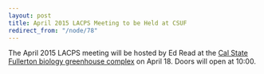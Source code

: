 ```yaml
---
layout: post
title: April 2015 LACPS Meeting to be Held at CSUF
redirect_from: "/node/78"
---
```


<div class="field field-name-body field-type-text-with-summary field-label-hidden"><div class="field-items"><div class="field-item even"><p>The April 2015 LACPS meeting will be hosted by Ed Read at the <a href="http://biology.fullerton.edu/facilities/greenhouse/index.html">Cal State Fullerton biology greenhouse complex</a> on April 18. Doors will open at 10:00.</p>
</div></div></div>
